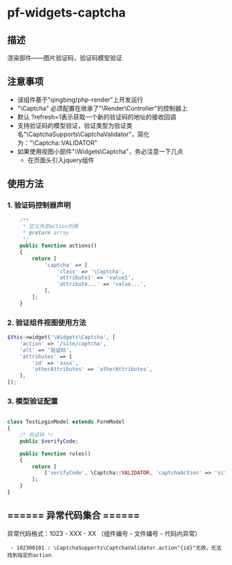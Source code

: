 # pf-widgets-captcha
## 描述
渲染部件——图片验证码，验证码模型验证

## 注意事项
- 该组件基于"qingbing/php-render"上开发运行
- "\Captcha" 必须配置在继承了"\Render\Controller"的控制器上
- 默认 ?refresh=1表示获取一个新的验证码的地址的接收回调
- 支持验证码的模型验证，验证类型为验证类名"\CaptchaSupports\CaptchaValidator"，简化为："\Captcha::VALIDATOR"
- 如果使用视图小部件"\Widgets\Captcha"，务必注意一下几点
  - 在页面头引入jquery组件

## 使用方法
### 1. 验证码控制器声明
```php
    /**
     * 定义外部action列表
     * @return array
     */
    public function actions()
    {
        return [
            'captcha' => [
                'class' => '\Captcha',
                'attribute1' => 'value1',
                'attribute...' => 'value...',
            ],
        ];
    }
```

### 2. 验证组件视图使用方法
```php
$this->widget('\Widgets\Captcha', [
    'action' => '/site/captcha',
    'alt' => '验证码',
    'attributes' => [
        'id' => 'xxxx',
        'otherAttributes' => 'otherAttributes',
    ],
]);
```

### 3. 模型验证配置
```php

class TestLoginModel extends FormModel
{
    /* 验证码 */
    public $verifyCode;

    public function rules()
    {
        return [
            ['verifyCode', \Captcha::VALIDATOR, 'captchaAction' => 'site/captcha', 'allowEmpty' => false],
        ];
    }
}
```

## ====== 异常代码集合 ======

异常代码格式：1023 - XXX - XX （组件编号 - 文件编号 - 代码内异常）
```
 - 102300101 : \CaptchaSupports\CaptchaValidator.action"{id}"无效，无法找到指定的action
```
